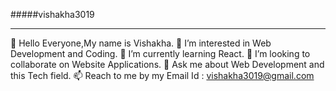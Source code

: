 #####vishakha3019
________________________________________________________________________________________________________________________________________________________________________________
👋 Hello Everyone,My name is Vishakha.
🔭 I’m interested in Web Development and Coding.
🌱 I’m currently learning React.
👯 I’m looking to collaborate on Website Applications.
💬 Ask me about Web Development and this Tech field.
📫 Reach to me by my Email Id : vishakha3019@gmail.com
